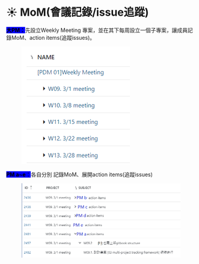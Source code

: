 # ☀️ MoM(會議記錄/issue追蹤)

<mark style="background-color:blue;">**大PM：**</mark>先設立Weekly Meeting 專案，並在其下每周設立一個子專案，讓成員記錄MoM、action items(追蹤issues)。

<figure><img src="../.gitbook/assets/image (1).png" alt=""><figcaption></figcaption></figure>

<mark style="background-color:blue;">**PM a\~e**</mark><mark style="background-color:blue;">：</mark>各自分別  記錄MoM、展開action items(追蹤issues)

<figure><img src="../.gitbook/assets/image (2).png" alt=""><figcaption></figcaption></figure>
